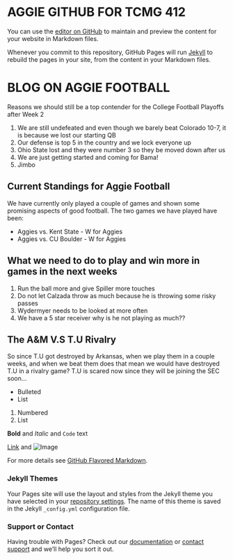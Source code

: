 # AGGIE GITHUB FOR TCMG 412


You can use the [editor on GitHub](https://github.com/sant1030/AGGIEGITHUB/edit/gh-pages/index.md) to maintain and preview the content for your website in Markdown files.

Whenever you commit to this repository, GitHub Pages will run [Jekyll](https://jekyllrb.com/) to rebuild the pages in your site, from the content in your Markdown files.





# BLOG ON AGGIE FOOTBALL
Reasons we should still be a top contender for the College Football Playoffs after Week 2
1. We are still undefeated and even though we barely beat Colorado 10-7, it is because we lost our starting QB
2. Our defense is top 5 in the country and we lock everyone up
3. Ohio State lost and they were number 3 so they be moved down after us
4. We are just getting started and coming for Bama!
5. Jimbo

## Current Standings for Aggie Football
We have currently only played a couple of games and shown some promising aspects of good football.
The two games we have played have been:
* Aggies vs. Kent State - W for Aggies
* Aggies vs. CU Boulder - W for Aggies

## What we need to do to play and win more in games in the next weeks
1. Run the ball more and give Spiller more touches
2. Do not let Calzada throw as much because he is throwing some risky passes
3. Wydermyer needs to be looked at more often
4. We have a 5 star receiver why is he not playing as much??

## The A&M V.S T.U Rivalry
So since T.U got destroyed by Arkansas, when we play them in a couple weeks, and when we beat them does that mean we would have destroyed T.U in a rivalry game? T.U is scared now since they will be joining the SEC soon...



- Bulleted
- List

1. Numbered
2. List

**Bold** and _Italic_ and `Code` text

[Link](url) and ![Image](https://camo.githubusercontent.com/5cd298d4ab1215d46d47da8ff2b557f810f257d1e5425a210ab46ab18f31ab00/68747470733a2f2f656e637279707465642d74626e302e677374617469632e636f6d2f696d616765733f713d74626e3a414e64394763537930397359374c72383456574d4e747764524f5665356f6e5f4441556f32424d62764126757371703d434155)


For more details see [GitHub Flavored Markdown](https://guides.github.com/features/mastering-markdown/).

### Jekyll Themes

Your Pages site will use the layout and styles from the Jekyll theme you have selected in your [repository settings](https://github.com/sant1030/AGGIEGITHUB/settings/pages). The name of this theme is saved in the Jekyll `_config.yml` configuration file.

### Support or Contact

Having trouble with Pages? Check out our [documentation](https://docs.github.com/categories/github-pages-basics/) or [contact support](https://support.github.com/contact) and we’ll help you sort it out.
